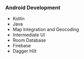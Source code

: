 ### Android Development
 - Kotlin 
 - Java
 - Map Integration and Geocoding
 - Intermediate UI
 - Room Database 
 - Firebase 
 - Dagger Hilt
